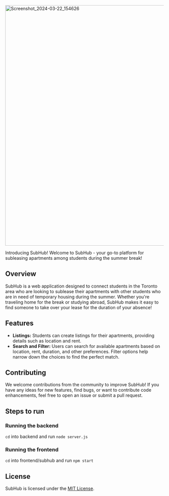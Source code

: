 <img width="764" alt="Screenshot_2024-03-22_154626" src="https://github.com/markestiller/SubHub/assets/127448729/019f6037-a367-4bc4-aa60-9b2ad255b51e">

Introducing SubHub!
Welcome to SubHub - your go-to platform for subleasing apartments among students during the summer break!

## Overview
SubHub is a web application designed to connect students in the Toronto area who are looking to sublease their apartments with other students who are in need of temporary housing during the summer. Whether you're traveling home for the break or studying abroad, SubHub makes it easy to find someone to take over your lease for the duration of your absence!

## Features

- **Listings:** Students can create listings for their apartments, providing details such as location and rent.
- **Search and Filter:** Users can search for available apartments based on location, rent, duration, and other preferences. Filter options help narrow down the choices to find the perfect match.

## Contributing

We welcome contributions from the community to improve SubHub! If you have any ideas for new features, find bugs, or want to contribute code enhancements, feel free to open an issue or submit a pull request.

## Steps to run
### Running the backend
`cd` into backend and run `node server.js`

### Running the frontend
`cd` into frontend/subhub and run `npm start`

## License

SubHub is licensed under the [MIT License](LICENSE).

